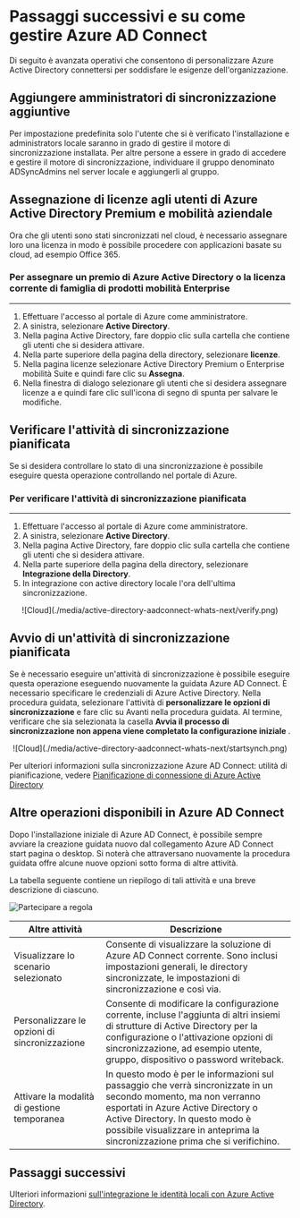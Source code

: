 <properties
    pageTitle="Azure AD Connect: Passaggi successivi e su come gestire Azure AD Connect | Microsoft Azure"
    description="Informazioni su come estendere la configurazione predefinita e attività operative per Azure AD Connect."
    services="active-directory"
    documentationCenter=""
    authors="billmath"
    manager="femila"
    editor="curtand"/>

<tags
    ms.service="active-directory"
    ms.workload="identity"
    ms.tgt_pltfrm="na"
    ms.devlang="na"
    ms.topic="article"
    ms.date="08/08/2016"
    ms.author="billmath"/>

# <a name="next-steps-and-how-to-manage-azure-ad-connect"></a>Passaggi successivi e su come gestire Azure AD Connect
Di seguito è avanzata operativi che consentono di personalizzare Azure Active Directory connettersi per soddisfare le esigenze dell'organizzazione.  

## <a name="add-additional-sync-administrators"></a>Aggiungere amministratori di sincronizzazione aggiuntive
Per impostazione predefinita solo l'utente che si è verificato l'installazione e administrators locale saranno in grado di gestire il motore di sincronizzazione installata. Per altre persone a essere in grado di accedere e gestire il motore di sincronizzazione, individuare il gruppo denominato ADSyncAdmins nel server locale e aggiungerli al gruppo.

## <a name="assigning-licenses-to-azure-ad-premium-and-enterprise-mobility-users"></a>Assegnazione di licenze agli utenti di Azure Active Directory Premium e mobilità aziendale

Ora che gli utenti sono stati sincronizzati nel cloud, è necessario assegnare loro una licenza in modo è possibile procedere con applicazioni basate su cloud, ad esempio Office 365.

### <a name="to-assign-an-azure-ad-premium-or-enterprise-mobility-suite-license"></a>Per assegnare un premio di Azure Active Directory o la licenza corrente di famiglia di prodotti mobilità Enterprise
--------------------------------------------------------------------------------
1. Effettuare l'accesso al portale di Azure come amministratore.
2. A sinistra, selezionare **Active Directory**.
3. Nella pagina Active Directory, fare doppio clic sulla cartella che contiene gli utenti che si desidera attivare.
4. Nella parte superiore della pagina della directory, selezionare **licenze**.
5. Nella pagina licenze selezionare Active Directory Premium o Enterprise mobilità Suite e quindi fare clic su **Assegna**.
6. Nella finestra di dialogo selezionare gli utenti che si desidera assegnare licenze a e quindi fare clic sull'icona di segno di spunta per salvare le modifiche.


## <a name="verifying-the-scheduled-synchronization-task"></a>Verificare l'attività di sincronizzazione pianificata
Se si desidera controllare lo stato di una sincronizzazione è possibile eseguire questa operazione controllando nel portale di Azure.

### <a name="to-verify-the-scheduled-synchronization-task"></a>Per verificare l'attività di sincronizzazione pianificata
--------------------------------------------------------------------------------
1. Effettuare l'accesso al portale di Azure come amministratore.
2. A sinistra, selezionare **Active Directory**.
3. Nella pagina Active Directory, fare doppio clic sulla cartella che contiene gli utenti che si desidera attivare.
4. Nella parte superiore della pagina della directory, selezionare **Integrazione della Directory**.
5. In integrazione con active directory locale l'ora dell'ultima sincronizzazione.

<center>![Cloud](./media/active-directory-aadconnect-whats-next/verify.png)</center>

## <a name="starting-a-scheduled-synchronization-task"></a>Avvio di un'attività di sincronizzazione pianificata
Se è necessario eseguire un'attività di sincronizzazione è possibile eseguire questa operazione eseguendo nuovamente la guidata Azure AD Connect.  È necessario specificare le credenziali di Azure Active Directory.  Nella procedura guidata, selezionare l'attività di **personalizzare le opzioni di sincronizzazione** e fare clic su Avanti nella procedura guidata. Al termine, verificare che sia selezionata la casella **Avvia il processo di sincronizzazione non appena viene completato la configurazione iniziale** .

<center>![Cloud](./media/active-directory-aadconnect-whats-next/startsynch.png)</center>

Per ulteriori informazioni sulla sincronizzazione Azure AD Connect: utilità di pianificazione, vedere [Pianificazione di connessione di Azure Active Directory](active-directory-aadconnectsync-feature-scheduler.md)


## <a name="additional-tasks-available-in-azure-ad-connect"></a>Altre operazioni disponibili in Azure AD Connect
Dopo l'installazione iniziale di Azure AD Connect, è possibile sempre avviare la creazione guidata nuovo dal collegamento Azure AD Connect start pagina o desktop.  Si noterà che attraversano nuovamente la procedura guidata offre alcune nuove opzioni sotto forma di altre attività.  

La tabella seguente contiene un riepilogo di tali attività e una breve descrizione di ciascuno.

![Partecipare a regola](./media/active-directory-aadconnect-whats-next/addtasks.png)


Altre attività | Descrizione
------------- | ------------- |
Visualizzare lo scenario selezionato  |Consente di visualizzare la soluzione di Azure AD Connect corrente.  Sono inclusi impostazioni generali, le directory sincronizzate, le impostazioni di sincronizzazione e così via.
Personalizzare le opzioni di sincronizzazione | Consente di modificare la configurazione corrente, incluse l'aggiunta di altri insiemi di strutture di Active Directory per la configurazione o l'attivazione opzioni di sincronizzazione, ad esempio utente, gruppo, dispositivo o password writeback.
Attivare la modalità di gestione temporanea |  In questo modo è per le informazioni sul passaggio che verrà sincronizzate in un secondo momento, ma non verranno esportati in Azure Active Directory o Active Directory.  In questo modo è possibile visualizzare in anteprima la sincronizzazione prima che si verifichino.

## <a name="next-steps"></a>Passaggi successivi
Ulteriori informazioni [sull'integrazione le identità locali con Azure Active Directory](active-directory-aadconnect.md).
